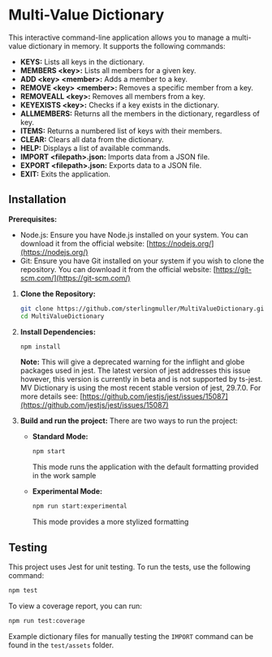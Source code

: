 # Multi-Value Dictionary

This interactive command-line application allows you to manage a multi-value dictionary in memory. It supports the following commands:

- **KEYS:** Lists all keys in the dictionary.
- **MEMBERS &lt;key>:** Lists all members for a given key.
- **ADD &lt;key> &lt;member>:** Adds a member to a key.
- **REMOVE &lt;key> &lt;member>:** Removes a specific member from a key.
- **REMOVEALL &lt;key>:** Removes all members from a key.
- **KEYEXISTS &lt;key>:** Checks if a key exists in the dictionary.
- **ALLMEMBERS:** Returns all the members in the dictionary, regardless of key.
- **ITEMS:** Returns a numbered list of keys with their members.
- **CLEAR:** Clears all data from the dictionary.
- **HELP:** Displays a list of available commands.
- **IMPORT &lt;filepath>.json:** Imports data from a JSON file.
- **EXPORT &lt;filepath>.json:** Exports data to a JSON file.
- **EXIT:** Exits the application.

## Installation

**Prerequisites:**

   - Node.js: Ensure you have Node.js installed on your system. You can download it from the official website: [https://nodejs.org/](https://nodejs.org/)
   - Git: Ensure you have Git installed on your system if you wish to clone the repository. You can download it from the official website: [https://git-scm.com/](https://git-scm.com/)

1. **Clone the Repository:**

   ```bash
   git clone https://github.com/sterlingmuller/MultiValueDictionary.git
   cd MultiValueDictionary
   ```

2. **Install Dependencies:**
      ```bash
      npm install
   ```
   **Note:**
   This will give a deprecated warning for the inflight and globe packages used in jest.
   The latest version of jest addresses this issue however, this version is currently in beta and is not supported by ts-jest.
   MV Dictionary is using the most recent stable version of jest, 29.7.0.
   For more details see: [https://github.com/jestjs/jest/issues/15087](https://github.com/jestjs/jest/issues/15087)

4. **Build and run the project:**
   There are two ways to run the project:

   - **Standard Mode:**
     ```bash
     npm start
     ```
     This mode runs the application with the default formatting provided in the work sample

   - **Experimental Mode:**
     ```bash
     npm run start:experimental
     ```
     This mode provides a more stylized formatting

## Testing

This project uses Jest for unit testing. To run the tests, use the following command:

```bash
npm test
```

To view a coverage report, you can run:

```bash
npm run test:coverage
```

Example dictionary files for manually testing the `IMPORT` command can be found in the `test/assets` folder.
